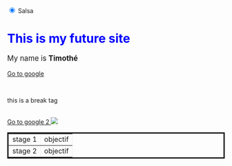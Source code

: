 
<html>



<head>

<script type="text/javascript" src="/Documents/GitHub/Java.js"></script>
<link href="/Documents/GitHub/CSS.css" rel="stylesheet">
</head>

<body>

<input type="radio" name="food" value="salsa" checked> Salsa<!-- utilisez pour cocher des choses (une seul cocher possible
alors que les checkbox peuvent etre coché séparément
input type : number/date/color/ submit 
dans les input_col placeholder/readonly-->

<h1 style="color:blue;"> This is my future site </h1>
<p style="font-size:120%;"> My name is <strong> Timothé </strong> </p>
<a href="http://www.google.com"> Go to google </a>
<!-- c est un commentaire -->

<br/> <p> this is a break tag </p>

<br/>
<a href="https://www.google.com"> Go to google 2 <img src="https://f.hellowork.com/blogdumoderateur/2013/10/google-logo.png"/></a>



<table border="1" style="border:solid;">
<tr>
<td> stage 1 </td> <td> objectif </td>
</tr>
<tr>
<td> stage 2 </td> <td> objectif </td>
</tr>
</table>


</body>







</html>